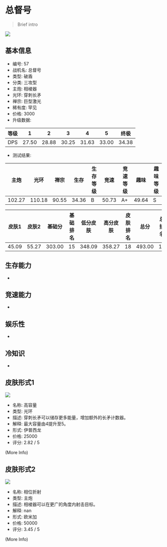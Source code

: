 # 总督号

> Brief intro

<img src="/ships/ship_57.png" style={{zoom:1}}/>

## 基本信息

- 编号: 57
- 战机名: 总督号
- 类型: 破盾
- 分类: 三攻型
- 主炮: 相棱器
- 光环: 穿刺长矛
- 禅宗: 巨型激光
- 稀有度: 罕见
- 价格: 3000
- 升级数据: 

| 等级 | 1 | 2 | 3 | 4 | 5 | 终极 |
|--|--|--|--|--|--|--|
| DPS | 27.50 | 28.88 | 30.25 | 31.63 | 33.00 | 34.38 |

- 测试结果: 

| 主炮 | 光环 | 禅宗 | 生存 | 生存等级 | 竞速 | 竞速等级 | 趣味 | 趣味等级 |
|--|--|--|--|--|--|--|--|--|
| 102.27 | 110.18 | 90.55 | 34.36 | B | 50.73 | A+ | 49.64 | S |

| 皮肤1 | 皮肤2 | 基础分 | 基础排名 | 低分皮肤 | 高分皮肤 | 皮肤排名 | 总分 | 总排名 |
|--|--|--|--|--|--|--|--|--|
| 45.09 | 55.27 | 303.00 | 15 | 348.09 | 358.27 | 18 | 493.00 | 14 |

## 生存能力

-

## 竞速能力

-

## 娱乐性

-

## 冷知识

-

## 皮肤形式1

<img src="/ships/ship_57_apex_1.png" style={{zoom:1}}/>

- 名称: 高容量
- 类型: 光环
- 描述: 穿刺长矛可以储存更多能量，增加额外的长矛计数器。
- 解释: 最大容量由4提升至5。
- 形式: 伊普西龙
- 价格: 25000
- 评分: 2.82 / 5

(More Info)

## 皮肤形式2

<img src="/ships/ship_57_apex_2.png" style={{zoom:1}}/>

- 名称: 相位折射
- 类型: 主炮
- 描述: 相棱器可以在更广的角度内射击目标。
- 解释: nan
- 形式: 欧米加
- 价格: 50000
- 评分: 3.45 / 5

(More Info)
